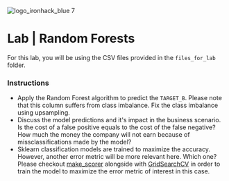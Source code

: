 ![logo_ironhack_blue 7](https://user-images.githubusercontent.com/23629340/40541063-a07a0a8a-601a-11e8-91b5-2f13e4e6b441.png)

# Lab | Random Forests

For this lab, you will be using the CSV files provided in the `files_for_lab` folder.

### Instructions

- Apply the Random Forest algorithm to predict the `TARGET_B`. Please note that this column suffers from class imbalance. Fix the class imbalance using upsampling.
- Discuss the model predictions and it's impact in the business scenario. Is the cost of a false positive equals to the cost of the false negative? How much the money the company will not earn because of missclassifications made by the model?
- Sklearn classification models are trained to maximize the accuracy. However, another error metric will be more relevant here. Which one?  Please checkout
[make_scorer](https://scikit-learn.org/stable/modules/generated/sklearn.metrics.make_scorer.html#sklearn.metrics.make_scorer) alongside with [GridSearchCV](https://scikit-learn.org/stable/modules/generated/sklearn.model_selection.GridSearchCV.html#sklearn.model_selection.GridSearchCV) in order to train the model to maximize the error metric of interest in this case.

